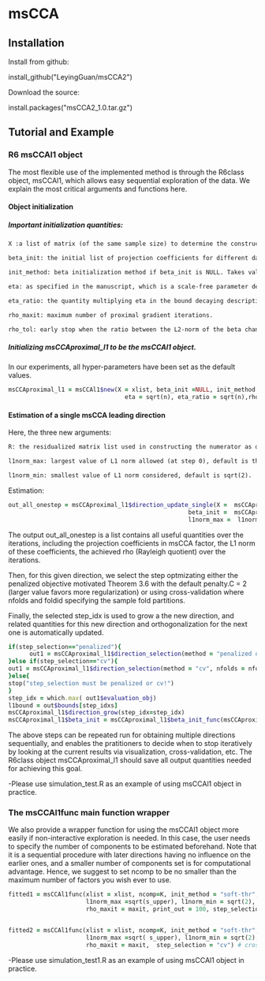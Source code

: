 
# msCCA

## Installation

Install from github:

install_github("LeyingGuan/msCCA2")

Download the source:

install.packages("msCCA2_1.0.tar.gz")

## Tutorial and Example
### R6 msCCAl1 object
The most flexible use of the implemented method is through the R6class object, msCCAl1, which allows easy sequential exploration of the data. We explain the most critical arguments and functions here.
#### Object initialization
##### Important initialization quantities:
```diff
X :a list of matrix (of the same sample size) to determine the constructin function of the leading multi-block sparse CCA via L1-norm constraints

beta_init: the initial list of projection coefficients for different data matrices

init_method: beta initialization method if beta_init is NULL. Takes value in ("rgcca", "pma", "convex", "soft-thr"). The "convex" choice uses convex relaxation, which provides theoretical guarantees under stringent assumptions and can be very slow for large-scale data set. "soft-thr" is the suggested version that provides no-worse empirical performance compared to "convex" but much faster.

eta: as specified in the manuscript, which is a scale-free parameter determining the "relative" step size during proximal gradient descent. Default value is $1/sqrt(n)$.

eta_ratio: the quantity multiplying eta in the bound decaying description in the manuscript. Default value is sqrt(1/self$n).

rho_maxit: maximum number of proximal gradient iterations.

rho_tol: early stop when the ratio between the L2-norm of the beta change and eta is smaller than rho_tol. Default is 1E-3.
```
##### Initializing msCCAproximal_l1 to be the msCCAl1 object.
In our experiments, all hyper-parameters have been set as the default values.
```ruby
msCCAproximal_l1 = msCCAl1$new(X = xlist, beta_init =NULL, init_method = "soft-thr",  l1norm_max=NULL, l1norm_min = NULL,
                                 eta = sqrt(n), eta_ratio = sqrt(n),rho_tol = 1E-3, rho_maxit = 5E3)

```
#### Estimation of a single msCCA leading direction
Here, the three new arguments: 
```diff
R: the residualized matrix list used in constructing the numerator as described in the orthogonalization section in the manuscript.

l1norm_max: largest value of L1 norm allowed (at step 0), default is the minimum between sqrt(p) and sqrt(n/4).

l1norm_min: smallest value of L1 norm considered, default is sqrt(2).
```
Estimation:
```ruby
out_all_onestep = msCCAproximal_l1$direction_update_single(X =  msCCAproximal_l1$X, R =  msCCAproximal_l1$R,
                                                   beta_init =  msCCAproximal_l1$beta_init,
                                                   l1norm_max =  l1norm_max,   l1norm_min = l1norm_min, trace = TRUE)
```
The output out_all_onestep is a list contains all useful quantities over the iterations, including the projection coefficients in msCCA factor, the L1 norm of these coefficients, the achieved rho (Rayleigh quotient) over the iterations. 

Then, for this given direction, we select the step optmizating either the penalized objective motivated Theorem 3.6 with the default penalty.C = 2 (larger value favors more regularization) or using cross-validation where nfolds and foldid specifying the sample fold partitions.

Finally, the selected step_idx is used to grow a the new direction, and related quantities for this new direction and orthogonalization for the next one is automatically updated.
```ruby
if(step_selection=="penalized"){
      out1 = msCCAproximal_l1$direction_selection(method = "penalized objective", penalty.C = 2, nfolds = nfolds, foldid = NULL, seed = seed, n.core = NULL, multi.core = "mclapply")
}else if(step_selection=="cv"){
out1 = msCCAproximal_l1$direction_selection(method = "cv", nfolds = nfolds, foldid = foldid, seed = seed, n.core = NULL, multi.core = "mclapply")
}else{
stop("step_selection must be penalized or cv!")
}
step_idx = which.max( out1$evaluation_obj)
l1bound = out$bounds[step_idxs]
msCCAproximal_l1$direction_grow(step_idx=step_idx)
msCCAproximal_l1$beta_init = msCCAproximal_l1$beta_init_func(msCCAproximal_l1$R) #rerun specified beta initialization method for the next direction
```
The above steps can be repeated run for obtaining multiple directions sequentially, and enables the pratitioners to decide when to stop iteratively by looking at the current results via visualization, cross-validation, etc. The R6class object msCCAproximal_l1 should save all output quantities needed for achieving this goal. 

-Please use simulation_test.R as an example of using msCCAl1 object in practice.

### The msCCAl1func main function wrapper
We also provide a wrapper function for using the msCCAl1 object more easily if non-interactive exploration is needed. In this case, the user needs to specify the number of components to be estimated beforehand. Note that it is a sequential procedure with later directions having no influence on the earlier ones, and a smaller number of components set is for computational advantage. Hence, we suggest to set ncomp to be no smaller than the maximum number of factors you wish ever to use.
```ruby
fitted1 = msCCAl1func(xlist = xlist, ncomp=K, init_method = "soft-thr", foldid = foldid, penalty.C=2,
                      l1norm_max =sqrt(s_upper), l1norm_min = sqrt(2), eta = eta, eta_ratio = eta_ratio, 
                      rho_maxit = maxit, print_out = 100, step_selection = "penalized") #penalized objective for penalty selection


fitted2 = msCCAl1func(xlist = xlist, ncomp=K, init_method = "soft-thr", foldid = foldid, penalty.C=2,
                      l1norm_max =sqrt( s_upper), l1norm_min = sqrt(2), eta = eta, eta_ratio = eta_ratio,
                      rho_maxit = maxit,  step_selection = "cv") # cross-validation for penalty selection
```
-Please use simulation_test1.R as an example of using msCCAl1 object in practice.

